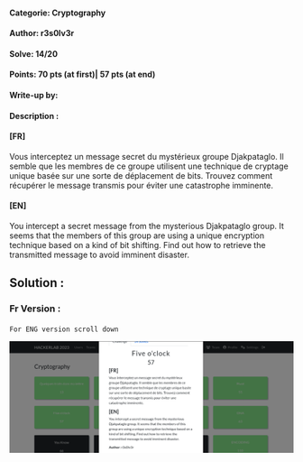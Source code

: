 #### Categorie: Cryptography
#### **Author**: r3s0lv3r
#### Solve: 14/20 
#### Points: 70 pts (at first)|  57 pts (at end)
#### Write-up by: 
#### Description : 
#### **[FR]**
Vous interceptez un message secret du mystérieux groupe Djakpataglo. Il semble que les membres de ce groupe utilisent une technique de cryptage unique basée sur une sorte de déplacement de bits. Trouvez comment récupérer le message transmis pour éviter une catastrophe imminente.
#### **[EN]**
You intercept a secret message from the mysterious Djakpataglo group. It seems that the members of this group are using a unique encryption technique based on a kind of bit shifting. Find out how to retrieve the transmitted message to avoid imminent disaster.


## Solution :
### Fr Version : 

`For ENG version scroll down` 

![crypt](Images/fiveclock.png)
